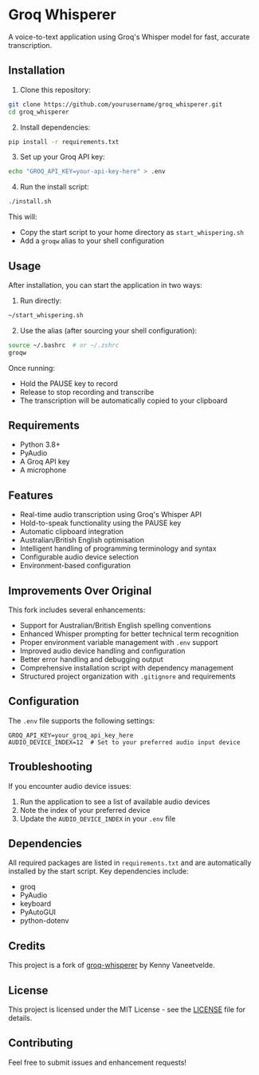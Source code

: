 # Groq Whisperer

A voice-to-text application using Groq's Whisper model for fast, accurate transcription.

## Installation

1. Clone this repository:
```bash
git clone https://github.com/yourusername/groq_whisperer.git
cd groq_whisperer
```

2. Install dependencies:
```bash
pip install -r requirements.txt
```

3. Set up your Groq API key:
```bash
echo "GROQ_API_KEY=your-api-key-here" > .env
```

4. Run the install script:
```bash
./install.sh
```

This will:
- Copy the start script to your home directory as `start_whispering.sh`
- Add a `groqw` alias to your shell configuration

## Usage

After installation, you can start the application in two ways:

1. Run directly:
```bash
~/start_whispering.sh
```

2. Use the alias (after sourcing your shell configuration):
```bash
source ~/.bashrc  # or ~/.zshrc
groqw
```

Once running:
- Hold the PAUSE key to record
- Release to stop recording and transcribe
- The transcription will be automatically copied to your clipboard

## Requirements

- Python 3.8+
- PyAudio
- A Groq API key
- A microphone

## Features

- Real-time audio transcription using Groq's Whisper API
- Hold-to-speak functionality using the PAUSE key
- Automatic clipboard integration
- Australian/British English optimisation
- Intelligent handling of programming terminology and syntax
- Configurable audio device selection
- Environment-based configuration

## Improvements Over Original

This fork includes several enhancements:
- Support for Australian/British English spelling conventions
- Enhanced Whisper prompting for better technical term recognition
- Proper environment variable management with `.env` support
- Improved audio device handling and configuration
- Better error handling and debugging output
- Comprehensive installation script with dependency management
- Structured project organization with `.gitignore` and requirements

## Configuration

The `.env` file supports the following settings:
```
GROQ_API_KEY=your_groq_api_key_here
AUDIO_DEVICE_INDEX=12  # Set to your preferred audio input device
```

## Troubleshooting

If you encounter audio device issues:
1. Run the application to see a list of available audio devices
2. Note the index of your preferred device
3. Update the `AUDIO_DEVICE_INDEX` in your `.env` file

## Dependencies

All required packages are listed in `requirements.txt` and are automatically installed by the start script. Key dependencies include:
- groq
- PyAudio
- keyboard
- PyAutoGUI
- python-dotenv

## Credits

This project is a fork of [groq-whisperer](https://github.com/KennyVaneetvelde/groq_whisperer) by Kenny Vaneetvelde.

## License

This project is licensed under the MIT License - see the [LICENSE](LICENSE) file for details.

## Contributing

Feel free to submit issues and enhancement requests!
